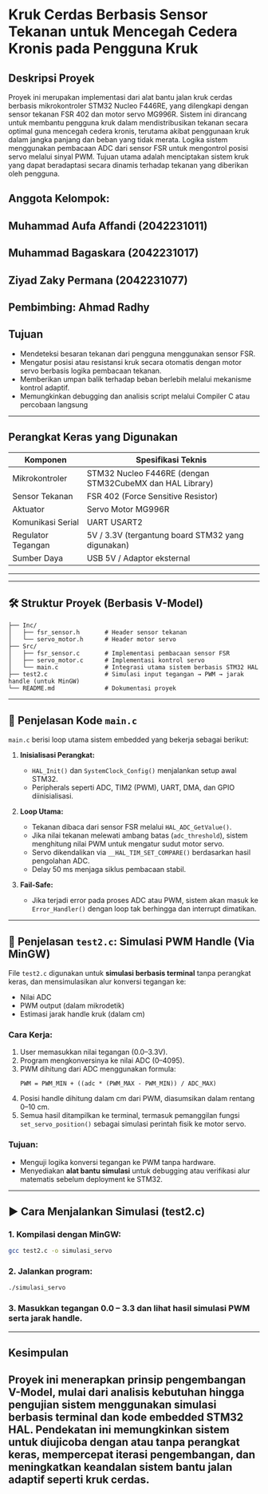 # Kruk Cerdas Berbasis Sensor Tekanan untuk Mencegah Cedera Kronis pada Pengguna Kruk

## Deskripsi Proyek

Proyek ini merupakan implementasi dari alat bantu jalan kruk cerdas berbasis mikrokontroler STM32 Nucleo F446RE, yang dilengkapi dengan sensor tekanan FSR 402 dan motor servo MG996R. Sistem ini dirancang untuk membantu pengguna kruk dalam mendistribusikan tekanan secara optimal guna mencegah cedera kronis, terutama akibat penggunaan kruk dalam jangka panjang dan beban yang tidak merata.
Logika sistem menggunakan pembacaan ADC dari sensor FSR untuk mengontrol posisi servo melalui sinyal PWM. Tujuan utama adalah menciptakan sistem kruk yang dapat beradaptasi secara dinamis terhadap tekanan yang diberikan oleh pengguna.

## Anggota Kelompok:
## Muhammad Aufa Affandi (2042231011)
## Muhammad Bagaskara (2042231017)
## Ziyad Zaky Permana (2042231077)

Pembimbing:
Ahmad Radhy
---

## Tujuan

- Mendeteksi besaran tekanan dari pengguna menggunakan sensor FSR.
- Mengatur posisi atau resistansi kruk secara otomatis dengan motor servo berbasis logika pembacaan tekanan.
- Memberikan umpan balik terhadap beban berlebih melalui mekanisme kontrol adaptif.
- Memungkinkan debugging dan analisis script melalui Compiler C atau percobaan langsung

---

## Perangkat Keras yang Digunakan

| Komponen            | Spesifikasi Teknis                                               |
|---------------------|------------------------------------------------------------------|
| Mikrokontroler      | STM32 Nucleo F446RE (dengan STM32CubeMX dan HAL Library)                    |
| Sensor Tekanan      | FSR 402 (Force Sensitive Resistor)                              |
| Aktuator            | Servo Motor MG996R                                              |
| Komunikasi Serial   | UART USART2                                                     |
| Regulator Tegangan  | 5V / 3.3V (tergantung board STM32 yang digunakan)               |
| Sumber Daya         | USB 5V / Adaptor eksternal                                       |

---
---

## 🛠️ Struktur Proyek (Berbasis V-Model)

```
├── Inc/
│   ├── fsr_sensor.h       # Header sensor tekanan
│   └── servo_motor.h      # Header motor servo
├── Src/
│   ├── fsr_sensor.c       # Implementasi pembacaan sensor FSR
│   ├── servo_motor.c      # Implementasi kontrol servo
│   └── main.c             # Integrasi utama sistem berbasis STM32 HAL
├── test2.c                # Simulasi input tegangan → PWM → jarak handle (untuk MinGW)
└── README.md              # Dokumentasi proyek
```

---

## 🔧 Penjelasan Kode `main.c`

`main.c` berisi loop utama sistem embedded yang bekerja sebagai berikut:

1. **Inisialisasi Perangkat:**
   - `HAL_Init()` dan `SystemClock_Config()` menjalankan setup awal STM32.
   - Peripherals seperti ADC, TIM2 (PWM), UART, DMA, dan GPIO diinisialisasi.

2. **Loop Utama:**
   - Tekanan dibaca dari sensor FSR melalui `HAL_ADC_GetValue()`.
   - Jika nilai tekanan melewati ambang batas (`adc_threshold`), sistem menghitung nilai PWM untuk mengatur sudut motor servo.
   - Servo dikendalikan via `__HAL_TIM_SET_COMPARE()` berdasarkan hasil pengolahan ADC.
   - Delay 50 ms menjaga siklus pembacaan stabil.

3. **Fail-Safe:**
   - Jika terjadi error pada proses ADC atau PWM, sistem akan masuk ke `Error_Handler()` dengan loop tak berhingga dan interrupt dimatikan.

---

## 🧪 Penjelasan `test2.c`: Simulasi PWM Handle (Via MinGW)

File `test2.c` digunakan untuk **simulasi berbasis terminal** tanpa perangkat keras, dan mensimulasikan alur konversi tegangan ke:

- Nilai ADC
- PWM output (dalam mikrodetik)
- Estimasi jarak handle kruk (dalam cm)

### Cara Kerja:
1. User memasukkan nilai tegangan (0.0–3.3V).
2. Program mengkonversinya ke nilai ADC (0–4095).
3. PWM dihitung dari ADC menggunakan formula:
   ```
   PWM = PWM_MIN + ((adc * (PWM_MAX - PWM_MIN)) / ADC_MAX)
   ```
4. Posisi handle dihitung dalam cm dari PWM, diasumsikan dalam rentang 0–10 cm.
5. Semua hasil ditampilkan ke terminal, termasuk pemanggilan fungsi `set_servo_position()` sebagai simulasi perintah fisik ke motor servo.

### Tujuan:
- Menguji logika konversi tegangan ke PWM tanpa hardware.
- Menyediakan **alat bantu simulasi** untuk debugging atau verifikasi alur matematis sebelum deployment ke STM32.

---

## ▶️ Cara Menjalankan Simulasi (test2.c)

### 1. Kompilasi dengan MinGW:
```bash
gcc test2.c -o simulasi_servo
```

### 2. Jalankan program:
```bash
./simulasi_servo
```

### 3. Masukkan tegangan 0.0 – 3.3 dan lihat hasil simulasi PWM serta jarak handle.

---

## Kesimpulan

Proyek ini menerapkan prinsip pengembangan **V-Model**, mulai dari analisis kebutuhan hingga pengujian sistem menggunakan simulasi berbasis terminal dan kode embedded STM32 HAL. Pendekatan ini memungkinkan sistem untuk diujicoba dengan atau tanpa perangkat keras, mempercepat iterasi pengembangan, dan meningkatkan keandalan sistem bantu jalan adaptif seperti kruk cerdas.
---
